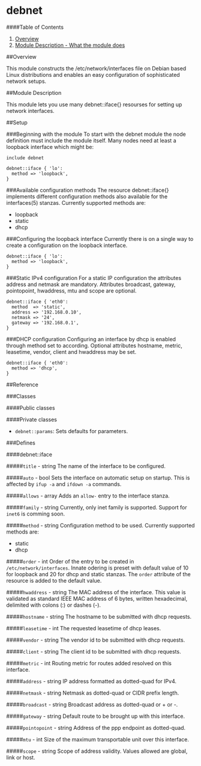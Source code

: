 # debnet #

####Table of Contents

1. [Overview](#overview)
2. [Module Description - What the module does](#module-description)

##Overview

This module constructs the /etc/network/interfaces file on Debian based 
Linux distributions and enables an easy configuration of sophisticated
network setups.

##Module Description

This module lets you use many debnet::iface{} resourses for setting up
network interfaces.

##Setup

###Beginning with the module
To start with the debnet module the node definition must include the
module itself. Many nodes need at least a loopback interface which might
be:

```puppet
include debnet

debnet::iface { 'lo':
  method => 'loopback',
}
```

###Available configuration methods
The resource debnet::iface{} implements different configuration methods
also available for the interfaces(5) stanzas. Currently supported methods
are:
* loopback
* static
* dhcp

###Configuring the loopback interface
Currently there is on a single way to create a configuration on the
loopback interface.

```puppet
debnet::iface { 'lo':
  method => 'loopback',
}
```

###Static IPv4 configuration
For a static IP configuration the attributes address and netmask are
mandatory. Attributes broadcast, gateway, pointopoint, hwaddress, mtu and
scope are optional.

```puppet
debnet::iface { 'eth0':
  method  => 'static',
  address => '192.168.0.10',
  netmask => '24',
  gateway => '192.168.0.1',
}
```

###DHCP configuration
Configuring an interface by dhcp is enabled through method set to 
according. Optional attributes hostname, metric, leasetime, vendor, client
and hwaddress may be set.

```puppet
debnet::iface { 'eth0':
  method => 'dhcp', 
}
```
##Reference

###Classes

####Public classes

####Private classes
* `debnet::params`: Sets defaults for parameters.

###Defines

####debnet::iface

#####`title` - string
The name of the interface to be configured.

#####`auto` - bool
Sets the interface on automatic setup on startup. This is affected by 
`ifup -a` and `ifdown -a` commands.

#####`allows` - array
Adds an `allow-` entry to the interface stanza.

#####`family` - string
Currently, only inet family is supported. Support for `inet6` is comming
soon.

#####`method` - string
Configuration method to be used. Currently supported methods are:
* static
* dhcp

#####`order` - int
Order of the entry to be created in `/etc/network/interfaces`. Innate
odering is preset with default value of 10 for loopback and 20 for
dhcp and static stanzas. The `order` attribute of the resource is added to
the default value.

#####`hwaddress` - string
The MAC address of the interface. This value is validated as standard IEEE
MAC address of 6 bytes, written hexadecimal, delimited with colons (:) or
dashes (-).

#####`hostname` - string
The hostname to be submitted with dhcp requests.

#####`leasetime` - int
The requested leasetime of dhcp leases.

#####`vendor` - string
The vendor id to be submitted with dhcp requests.

#####`client` - string
The client id to be submitted with dhcp requests.

#####`metric` - int
Routing metric for routes added resolved on this interface.

#####`address` - string
IP address formatted as dotted-quad for IPv4.

#####`netmask` - string
Netmask as dotted-quad or CIDR prefix length.

#####`broadcast` - string
Broadcast address as dotted-quad or + or -.

#####`gateway` - string
Default route to be brought up with this interface.

#####`pointopoint` - string
Address of the ppp endpoint as dotted-quad.

#####`mtu` - int
Size of the maximum transportable unit over this interface.

#####`scope` - string
Scope of address validity. Values allowed are global, link or host.




